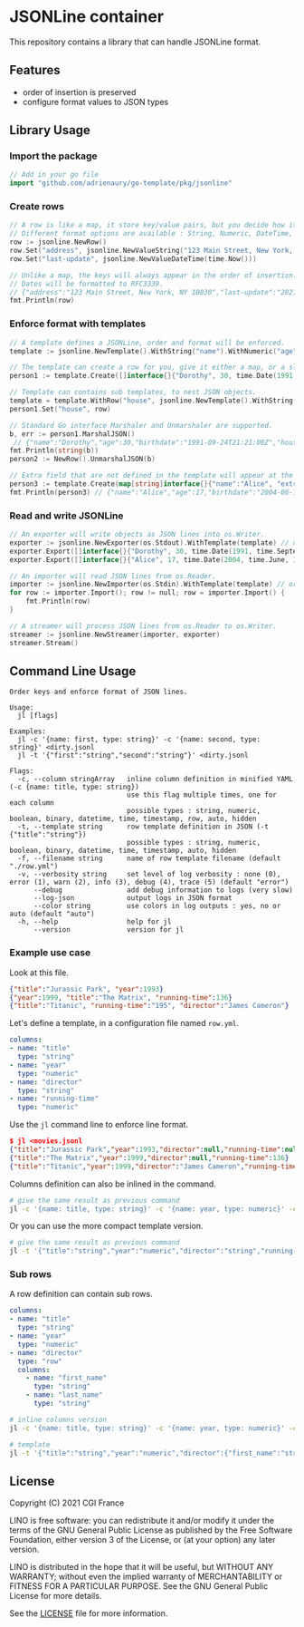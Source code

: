 # JSONLine container

This repository contains a library that can handle JSONLine format.

## Features

- order of insertion is preserved
- configure format values to JSON types

## Library Usage

### Import the package

```go
// Add in your go file
import "github.com/adrienaury/go-template/pkg/jsonline"
```

### Create rows

```go
// A row is like a map, it store key/value pairs, but you decide how it will output the values in JSON.
// Different format options are available : String, Numeric, DateTime, Time, Timestamp, Binary, ...
row := jsonline.NewRow()
row.Set("address", jsonline.NewValueString("123 Main Street, New York, NY 10030"))
row.Set("last-update", jsonline.NewValueDateTime(time.Now()))

// Unlike a map, the keys will always appear in the order of insertion.
// Dates will be formatted to RFC3339.
// {"address":"123 Main Street, New York, NY 10030","last-update":"2021-09-25T08:51:10+02:00"}
fmt.Println(row)
```

### Enforce format with templates

```go
// A template defines a JSONLine, order and format will be enforced.
template := jsonline.NewTemplate().WithString("name").WithNumeric("age").WithDateTime("birthdate")

// The template can create a row for you, give it either a map, or a slice (use the same order for the values).
person1 := template.Create([]interface{}{"Dorothy", 30, time.Date(1991, time.September, 24, 21, 21, 0, 0, time.UTC)})

// Template can contains sub templates, to nest JSON objects.
template = template.WithRow("house", jsonline.NewTemplate().WithString("address").WithDateTime("last-update"))
person1.Set("house", row)

// Standard Go interface Marshaler and Unmarshaler are supported.
b, err := person1.MarshalJSON()
 // {"name":"Dorothy","age":30,"birthdate":"1991-09-24T21:21:00Z","house":{"address":"123 Main Street, New York, NY 10030","last-update":"2021-09-25T09:22:54+02:00"}
fmt.Println(string(b))
person2 := NewRow().UnmarshalJSON(b)

// Extra field that are not defined in the template will appear at the end of the JSONLine.
person3 := template.Create(map[string]interface{}{"name":"Alice", "extra":true, "age":17, "birthdate":time.Date(2004, time.June, 15, 21, 8, 47, 0, time.UTC)})
fmt.Println(person3) // {"name":"Alice","age":17,"birthdate":"2004-06-15T21:08:47Z","extra":true}
```

### Read and write JSONLine

```go
// An exporter will write objects as JSON lines into os.Writer.
exporter := jsonline.NewExporter(os.Stdout).WithTemplate(template) // or template.GetExporter(os.Stdout)
exporter.Export([]interface{}{"Dorothy", 30, time.Date(1991, time.September, 24, 21, 21, 0, 0, time.UTC)})
exporter.Export([]interface{}{"Alice", 17, time.Date(2004, time.June, 15, 21, 8, 47, 0, time.UTC)})

// An importer will read JSON lines from os.Reader.
importer := jsonline.NewImporter(os.Stdin).WithTemplate(template) // or template.GetImporter(os.Stdin)
for row := importer.Import(); row != null; row = importer.Import() {
    fmt.Println(row)
}

// A streamer will process JSON lines from os.Reader to os.Writer.
streamer := jsonline.NewStreamer(importer, exporter)
streamer.Stream()
```

## Command Line Usage

```text
Order keys and enforce format of JSON lines.

Usage:
  jl [flags]

Examples:
  jl -c '{name: first, type: string}' -c '{name: second, type: string}' <dirty.jsonl
  jl -t '{"first":"string","second":"string"}' <dirty.jsonl

Flags:
  -c, --column stringArray   inline column definition in minified YAML (-c {name: title, type: string})
                             use this flag multiple times, one for each column
                             possible types : string, numeric, boolean, binary, datetime, time, timestamp, row, auto, hidden
  -t, --template string      row template definition in JSON (-t {"title":"string"})
                             possible types : string, numeric, boolean, binary, datetime, time, timestamp, auto, hidden
  -f, --filename string      name of row template filename (default "./row.yml")
  -v, --verbosity string     set level of log verbosity : none (0), error (1), warn (2), info (3), debug (4), trace (5) (default "error")
      --debug                add debug information to logs (very slow)
      --log-json             output logs in JSON format
      --color string         use colors in log outputs : yes, no or auto (default "auto")
  -h, --help                 help for jl
      --version              version for jl
```

### Example use case

Look at this file.

```json
{"title":"Jurassic Park", "year":1993}
{"year":1999, "title":"The Matrix", "running-time":136}
{"title":"Titanic", "running-time":"195", "director":"James Cameron"}
```

Let's define a template, in a configuration file named `row.yml`.

```yaml
columns:
- name: "title"
  type: "string"
- name: "year"
  type: "numeric"
- name: "director"
  type: "string"
- name: "running-time"
  type: "numeric"
```

Use the `jl` command line to enforce line format.

```json
$ jl <movies.jsonl
{"title":"Jurassic Park","year":1993,"director":null,"running-time":null}
{"title":"The Matrix","year":1999,"director":null,"running-time":136}
{"title":"Titanic","year":1999,"director":"James Cameron","running-time":195}
```

Columns definition can also be inlined in the command.

```bash
# give the same result as previous command
jl -c '{name: title, type: string}' -c '{name: year, type: numeric}' -c '{name: director, type: string}' -c '{name: running-time, type: numeric}' <movies.jsonl
```

Or you can use the more compact template version.

```bash
# give the same result as previous command
jl -t '{"title":"string","year":"numeric","director":"string","running-time":"numeric"}' <movies.jsonl
```

### Sub rows

A row definition can contain sub rows.

```yaml
columns:
- name: "title"
  type: "string"
- name: "year"
  type: "numeric"
- name: "director"
  type: "row"
  columns:
    - name: "first_name"
      type: "string"
    - name: "last_name"
      type: "string"
```

```bash
# inline columns version
jl -c '{name: title, type: string}' -c '{name: year, type: numeric}' -c '{name: director, type: row, columns: [{name: first_name, type: string}, {name: last_name, type: string}]}' <movies.jsonl
```

```bash
# template
jl -t '{"title":"string","year":"numeric","director":{"first_name":"string","last_name":"string"}}' <movies.jsonl
```

## License

Copyright (C) 2021 CGI France

LINO is free software: you can redistribute it and/or modify it under the terms of the GNU General Public License as published by the Free Software Foundation, either version 3 of the License, or (at your option) any later version.

LINO is distributed in the hope that it will be useful, but WITHOUT ANY WARRANTY; without even the implied warranty of MERCHANTABILITY or FITNESS FOR A PARTICULAR PURPOSE. See the GNU General Public License for more details.

See the [LICENSE](LICENSE) file for more information.
